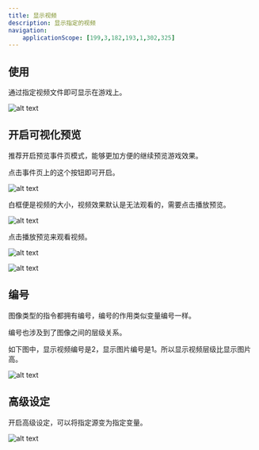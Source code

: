 ```yaml
---
title: 显示视频
description: 显示指定的视频
navigation:
    applicationScope: [199,3,182,193,1,302,325]
---
```


## 使用

通过指定视频文件即可显示在游戏上。

![alt text](https://cdn.gcw.wiki.wiki/gcw/image/zh_hans/commands/images/showvideo/image.png)

## 开启可视化预览

推荐开启预览事件页模式，能够更加方便的继续预览游戏效果。

点击事件页上的这个按钮即可开启。

![alt text](https://cdn.gcw.wiki.wiki/gcw/image/zh_hans/commands/images/showvideo/image-1.png)

白框便是视频的大小，视频效果默认是无法观看的，需要点击播放预览。

![alt text](https://cdn.gcw.wiki.wiki/gcw/image/zh_hans/commands/images/showvideo/image-2.png)

点击播放预览来观看视频。

![alt text](https://cdn.gcw.wiki.wiki/gcw/image/zh_hans/commands/images/showvideo/image-3.png)

![alt text](https://cdn.gcw.wiki.wiki/gcw/image/zh_hans/commands/images/showvideo/image-4.png)

## 编号

图像类型的指令都拥有编号，编号的作用类似变量编号一样。

编号也涉及到了图像之间的层级关系。

如下图中，显示视频编号是2，显示图片编号是1。所以显示视频层级比显示图片高。

![alt text](https://cdn.gcw.wiki.wiki/gcw/image/zh_hans/commands/images/showvideo/image-5.png)

## 高级设定

开启高级设定，可以将指定源变为指定变量。

![alt text](https://cdn.gcw.wiki.wiki/gcw/image/zh_hans/commands/images/showvideo/image-6.png)
